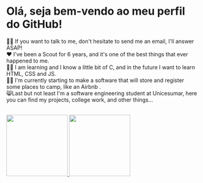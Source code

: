 # Olá, seja bem-vendo ao meu perfil do GitHub!

🙋‍♂️  If you want to talk to me, don't hesitate to send me an email, I'll answer ASAP!<br> 
♥   I've been a Scout for 6 years, and it's one of the best things that ever happened to me. <br>
👨‍🎓  I am learning and I know a little bit of C, and in the future I want to learn HTML, CSS and JS. <br> 
👨‍💻  I'm currently starting to make a software that will store and register some places to camp, like an Airbnb .<br>
😸Last but not least I'm a software engineering student at Unicesumar, here you can find my projects, college work, and other things...
<br><br>
 <div> 
  <a href="https://github.com/EnzoLavieri">
  <img height="160em" src="https://github-readme-stats.vercel.app/api?username=EnzoLavieri&show_icons=true&theme=gotham&include_all_commits=true&count_private=true"/>
  <img height="160em" src="https://github-readme-stats.vercel.app/api/top-langs/?username=EnzoLavieri&layout=compact&langs_count=7&theme=gotham"/>
</div>

 
